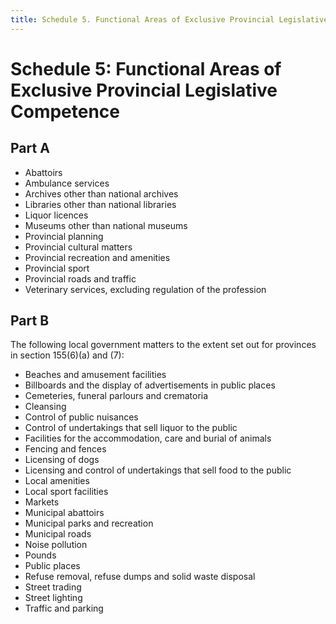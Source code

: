 ```yaml
---
title: Schedule 5. Functional Areas of Exclusive Provincial Legislative Competence
---
```


# Schedule 5: Functional Areas of Exclusive Provincial Legislative Competence

## Part A

*	Abattoirs
*	Ambulance services
*	Archives other than national archives
*	Libraries other than national libraries
*	Liquor licences
*	Museums other than national museums
*	Provincial planning
*	Provincial cultural matters
*	Provincial recreation and amenities
*	Provincial sport
*	Provincial roads and traffic
*	Veterinary services, excluding regulation of the profession

## Part B

The following local government matters to the extent set out for provinces in section 155(6)(a) and (7):

*	Beaches and amusement facilities
*	Billboards and the display of advertisements in public places
*	Cemeteries, funeral parlours and crematoria
*	Cleansing
*	Control of public nuisances
*	Control of undertakings that sell liquor to the public
*	Facilities for the accommodation, care and burial of animals
*	Fencing and fences
*	Licensing of dogs
*	Licensing and control of undertakings that sell food to the public
*	Local amenities
*	Local sport facilities
*	Markets
*	Municipal abattoirs
*	Municipal parks and recreation
*	Municipal roads
*	Noise pollution
*	Pounds
*	Public places
*	Refuse removal, refuse dumps and solid waste disposal
*	Street trading
*	Street lighting
*	Traffic and parking
